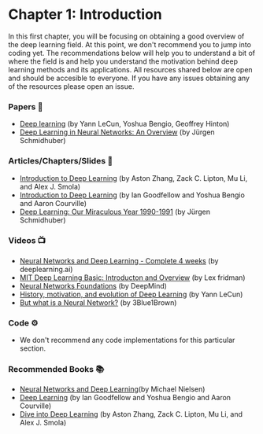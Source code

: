 # Chapter 1: Introduction

In this first chapter, you will be focusing on obtaining a good overview of the deep learning field. At this point, we don't recommend you to jump into coding yet. The recommendations below will help you to understand a bit of where the field is and help you understand the motivation behind deep learning methods and its applications. All resources shared below are open and should be accesible to everyone. If you have any issues obtaining any of the resources please open an issue.

### Papers 📄
- [Deep learning](https://www.cs.toronto.edu/~hinton/absps/NatureDeepReview.pdf) (by Yann LeCun, Yoshua Bengio, Geoffrey Hinton)
- [Deep Learning in Neural Networks: An Overview](https://arxiv.org/abs/1404.7828) (by Jürgen Schmidhuber)

### Articles/Chapters/Slides 📝
- [Introduction to Deep Learning](https://d2l.ai/chapter_introduction/index.html) (by Aston Zhang, Zack C. Lipton, Mu Li, and Alex J. Smola)
- [Introduction to Deep Learning](http://www.deeplearningbook.org/contents/intro.html) (by Ian Goodfellow and Yoshua Bengio and Aaron Courville)
- [Deep Learning: Our Miraculous Year 1990-1991](http://people.idsia.ch/~juergen/deep-learning-miraculous-year-1990-1991.html) (by Jürgen Schmidhuber)

### Videos 📺
- [Neural Networks and Deep Learning - Complete 4 weeks](https://www.coursera.org/learn/neural-networks-deep-learning?specialization=deep-learning) (by deeplearning.ai)
- [MIT Deep Learning Basic: Introducton and Overview](https://www.youtube.com/watch?v=O5xeyoRL95U) (by Lex fridman)
- [Neural Networks Foundations](https://youtu.be/FBggC-XVF4M) (by DeepMind)
- [History, motivation, and evolution of Deep Learning](https://www.youtube.com/watch?v=0bMe_vCZo30) (by Yann LeCun)
- [But what is a Neural Network?](https://www.youtube.com/watch?v=aircAruvnKk) (by 3Blue1Brown)

### Code ⚙️
- We don't recommend any code implementations for this particular section.

### Recommended Books 📚
- [Neural Networks and Deep Learning](http://neuralnetworksanddeeplearning.com/index.html)(by Michael Nielsen)
- [Deep Learning](http://www.deeplearningbook.org/) (by Ian Goodfellow and Yoshua Bengio and Aaron Courville)
- [Dive into Deep Learning](https://d2l.ai/index.html) (by Aston Zhang, Zack C. Lipton, Mu Li, and Alex J. Smola)
